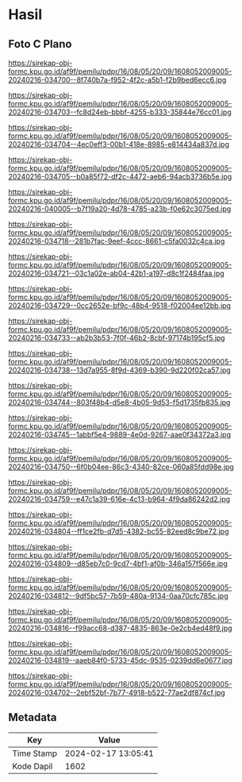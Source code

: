 # Hasil

## Foto C Plano

https://sirekap-obj-formc.kpu.go.id/af9f/pemilu/pdpr/16/08/05/20/09/1608052009005-20240216-034700--8f740b7a-f952-4f2c-a5b1-f2b9bed6ecc6.jpg

https://sirekap-obj-formc.kpu.go.id/af9f/pemilu/pdpr/16/08/05/20/09/1608052009005-20240216-034703--fc8d24eb-bbbf-4255-b333-35844e76cc01.jpg

https://sirekap-obj-formc.kpu.go.id/af9f/pemilu/pdpr/16/08/05/20/09/1608052009005-20240216-034704--4ec0eff3-00b1-418e-8985-e814434a837d.jpg

https://sirekap-obj-formc.kpu.go.id/af9f/pemilu/pdpr/16/08/05/20/09/1608052009005-20240216-034705--b0a85f72-df2c-4472-aeb6-94acb3736b5e.jpg

https://sirekap-obj-formc.kpu.go.id/af9f/pemilu/pdpr/16/08/05/20/09/1608052009005-20240216-040005--b7f19a20-4d78-4785-a23b-f0e62c3075ed.jpg

https://sirekap-obj-formc.kpu.go.id/af9f/pemilu/pdpr/16/08/05/20/09/1608052009005-20240216-034718--281b7fac-9eef-4ccc-8661-c5fa0032c4ca.jpg

https://sirekap-obj-formc.kpu.go.id/af9f/pemilu/pdpr/16/08/05/20/09/1608052009005-20240216-034721--03c1a02e-ab04-42b1-a197-d8c1f2484faa.jpg

https://sirekap-obj-formc.kpu.go.id/af9f/pemilu/pdpr/16/08/05/20/09/1608052009005-20240216-034729--0cc2652e-bf9c-48b4-9518-f02004ee12bb.jpg

https://sirekap-obj-formc.kpu.go.id/af9f/pemilu/pdpr/16/08/05/20/09/1608052009005-20240216-034733--ab2b3b53-7f0f-46b2-8cbf-97174b195cf5.jpg

https://sirekap-obj-formc.kpu.go.id/af9f/pemilu/pdpr/16/08/05/20/09/1608052009005-20240216-034738--13d7a955-8f9d-4369-b390-9d220f02ca57.jpg

https://sirekap-obj-formc.kpu.go.id/af9f/pemilu/pdpr/16/08/05/20/09/1608052009005-20240216-034744--803f48b4-d5e8-4b05-9d53-f5d1735fb835.jpg

https://sirekap-obj-formc.kpu.go.id/af9f/pemilu/pdpr/16/08/05/20/09/1608052009005-20240216-034745--1abbf5e4-9889-4e0d-9267-aae0f34372a3.jpg

https://sirekap-obj-formc.kpu.go.id/af9f/pemilu/pdpr/16/08/05/20/09/1608052009005-20240216-034750--6f0b04ee-86c3-4340-82ce-060a85fdd98e.jpg

https://sirekap-obj-formc.kpu.go.id/af9f/pemilu/pdpr/16/08/05/20/09/1608052009005-20240216-034759--e47c1a39-616e-4c13-b964-4f9da86242d2.jpg

https://sirekap-obj-formc.kpu.go.id/af9f/pemilu/pdpr/16/08/05/20/09/1608052009005-20240216-034804--ff1ce2fb-d7d5-4382-bc55-82eed8c9be72.jpg

https://sirekap-obj-formc.kpu.go.id/af9f/pemilu/pdpr/16/08/05/20/09/1608052009005-20240216-034809--d85eb7c0-9cd7-4bf1-af0b-346a157f566e.jpg

https://sirekap-obj-formc.kpu.go.id/af9f/pemilu/pdpr/16/08/05/20/09/1608052009005-20240216-034812--9df5bc57-7b59-480a-9134-0aa70cfc785c.jpg

https://sirekap-obj-formc.kpu.go.id/af9f/pemilu/pdpr/16/08/05/20/09/1608052009005-20240216-034816--f99acc68-d387-4835-863e-0e2cb4ed48f9.jpg

https://sirekap-obj-formc.kpu.go.id/af9f/pemilu/pdpr/16/08/05/20/09/1608052009005-20240216-034819--aaeb84f0-5733-45dc-9535-0239dd6e0677.jpg

https://sirekap-obj-formc.kpu.go.id/af9f/pemilu/pdpr/16/08/05/20/09/1608052009005-20240216-034702--2ebf52bf-7b77-4918-b522-77ae2df874cf.jpg


## Metadata

| Key        | Value               |
| ---------- | ------------------- |
| Time Stamp | 2024-02-17 13:05:41 |
| Kode Dapil | 1602                |



